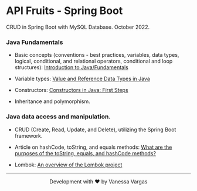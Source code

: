 # API Fruits - Spring Boot


CRUD in Spring Boot with MySQL Database. October 2022.

### Java Fundamentals
- Basic concepts (conventions - best practices, variables, data types, logical, conditional, and relational operators, conditional and loop structures): [Introduction to Java/Fundamentals](https://pt.wikiversity.org/wiki/Introdu%C3%A7%C3%A3o_ao_Java/Fundamentos)

- Variable types: [Value and Reference Data Types in Java](https://www.devmedia.com.br/tipos-de-dados-por-valor-e-por-referencia-em-java/25293)
  
- Constructors: [Constructors in Java: First Steps](https://www.devmedia.com.br/construtores-em-java-primeiros-passos/28618)

- Inheritance and polymorphism.

### Java data access and manipulation.
- CRUD (Create, Read, Update, and Delete), utilizing the Spring Boot framework.
- Article on hashCode, toString, and equals methods: [What are the purposes of the toString, equals, and hashCode methods?](//www.treinaweb.com.br/blog/para-que-servem-os-metodos-tostring-equals-e-gethashcode)

- Lombok: [An overview of the Lombok project](https://www.devmedia.com.br/uma-visao-sobre-o-projeto-lombok/28321)

<hr>

<div align="center">
Development with ❤️ by Vanessa Vargas
</div>
